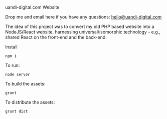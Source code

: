 uandi-digital.com Website

Drop me and email here if you have any questions: hello@uandi-digital.com

The idea of this project was to convert my old PHP based website into a NodeJS/React website, harnessing universal/isomorphic technology - e.g., shared React on the front-end and the back-end.

Install

    npm i

To run:

    node server

To build the assets:

    grunt

To distribute the assets:

    grunt dist
